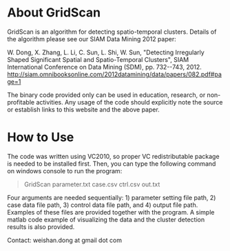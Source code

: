 About GridScan
==============

GridScan is an algorithm for detecting spatio-temporal clusters. Details of the algorithm please see our SIAM Data Mining 2012 paper:

W. Dong, X. Zhang, L. Li, C. Sun, L. Shi, W. Sun, "Detecting Irregularly Shaped Significant Spatial and Spatio-Temporal Clusters", SIAM International Conference on Data Mining (SDM), pp. 732--743, 2012. http://siam.omnibooksonline.com/2012datamining/data/papers/082.pdf#page=1

The binary code provided only can be used in education, research, or non-profitable activities. Any usage of the code should explicitly note the source or establish links to this website and the above paper.


How to Use
==========

The code was written using VC2010, so proper VC redistributable package is needed to be installed first. Then, you can type the following command on windows console to run the program:

>GridScan parameter.txt case.csv ctrl.csv out.txt

Four arguments are needed sequentially: 1) parameter setting file path, 2) case data file path, 3) control data file path, and 4) output file path. Examples of these files are provided together with the program. A simple matlab code example of visualizing the data and the cluster detection results is also provided.


Contact: weishan.dong at gmail dot com
